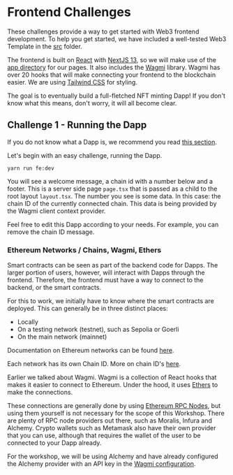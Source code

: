 # Frontend Challenges

These challenges provide a way to get started with Web3 frontend development. To help you get started, we have included a well-tested Web3 Template in the [src](./src/) folder.

The frontend is built on [React](https://reactjs.org/docs/getting-started.html) with [NextJS 13](https://nextjs.org/blog/next-13#new-app-directory-beta), so we will make use of the [app directory](./src/app/) for our pages. It also includes the [Wagmi](https://wagmi.sh/docs/getting-started) library. Wagmi has over 20 hooks that will make connecting your frontend to the blockchain easier. We are using [Tailwind CSS](https://tailwindcss.com/docs/installation) for styling.

The goal is to eventually build a full-fletched NFT minting Dapp! If you don't know what this means, don't worry, it will all become clear.

## Challenge 1 - Running the Dapp

If you do not know what a Dapp is, we recommend you read [this section](https://ethereum.org/en/developers/docs/dapps/).

Let's begin with an easy challenge, running the Dapp.

`yarn run fe:dev`

You will see a welcome message, a chain id with a number below and a footer.
This is a server side page `page.tsx` that is passed as a child to the root layout `layout.tsx`. The number you see is some data. In this case: the chain ID of the currently connected chain. This data is being provided by the Wagmi client context provider.

Feel free to edit this Dapp according to your needs. For example, you can remove the chain ID message.

### Ethereum Networks / Chains, Wagmi, Ethers

Smart contracts can be seen as part of the backend code for Dapps. The larger portion of users, however, will interact with Dapps through the frontend. Therefore, the frontend must have a way to connect to the backend, or the smart contracts.

For this to work, we initially have to know where the smart contracts are deployed. This can generally be in three distinct places:

- Locally
- On a testing network (testnet), such as Sepolia or Goerli
- On the main network (mainnet)

Documentation on Ethereum networks can be found [here](https://ethereum.org/en/developers/docs/networks/).

Each network has its own Chain ID. More on chain ID's [here](https://chainlist.org/).

Earlier we talked about Wagmi. Wagmi is a collection of React hooks that makes it easier to connect to Ethereum. Under the hood, it uses [Ethers](https://docs.ethers.io/v5/) to make the connections. 

These connections are generally done by using [Ethereum RPC Nodes](https://moralis.io/ethereum-rpc-nodes-what-they-are-and-why-you-shouldnt-use-them/), but using them yourself is not necessary for the scope of this Workshop. There are plenty of RPC node providers out there, such as Moralis, Infura and Alchemy. Crypto wallets such as Metamask also have their own provider that you can use, although that requires the wallet of the user to be connected to your Dapp already.

For the workshop, we will be using Alchemy and have already configured the Alchemy provider with an API key in the [Wagmi configuration](./src/libs/wagmi.ts).
